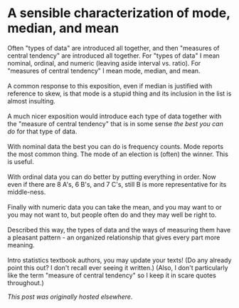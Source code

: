 # A sensible characterization of mode, median, and mean

<p>Often "types of data" are introduced all together, and then "measures of central tendency" are introduced all together. For "types of data" I mean nominal, ordinal, and numeric (leaving aside interval vs. ratio). For "measures of central tendency" I mean mode, median, and mean.<br>
<br>
A common response to this exposition, even if median is justified with reference to skew, is that mode is a stupid thing and its inclusion in the list is almost insulting.<br>
<br>
A much nicer exposition would introduce each type of data together with the "measure of central tendency" that is in some sense&#160;<em>the best you can do</em> for that type of data.<br>
<br>
With nominal data the best you can do is frequency counts. Mode reports the most common thing. The mode of an election is (often) the winner. This is useful.<br>
<br>
With ordinal data you can do better by putting everything in order. Now even if there are 8 A's, 6 B's, and 7 C's, still B is more representative for its middle-ness.<br>
<br>
Finally with numeric data you can take the mean, and you may want to or you may not want to, but people often do and they may well be right to.<br>
<br>
Described this way, the types of data and the ways of measuring them have a pleasant pattern - an organized relationship that gives every part more meaning.<br>
<br>
Intro statistics textbook authors, you may update your texts! (Do any already point this out? I don't recall ever seeing it written.) (Also, I don't particularly like the term "measure of central tendency" so I keep it in scare quotes throughout.)<br></p>


*This post was originally hosted elsewhere.*
